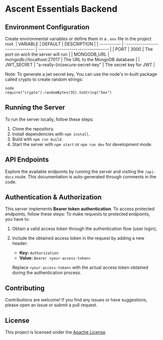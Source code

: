 # Ascent Essentials Backend

## Environment Configuration
Create environmental variables or define them in a `.env` file in the project root.
| VARIABLE    | DEFAULT                          | DESCRIPTION                          |
| ----------- | -------------------------------- | ------------------------------------ |
| PORT        | 3000                             | The port on wich the server will run |
| MONGODB_URL | mongodb://localhost:27017        | The URL to the MongoDB database      |
| JWT_SECRET  | "a-really-(in)secure-secret-key" | The secret key for JWT               |

Note: To generate a jwt secret key, You can use the node's in-built package called crypto to create random strings:
```
node
require("crypto").randomBytes(35).toString("hex")
```

## Running the Server
To run the server locally, follow these steps:
1. Clone the repository.
2. Install dependencies with `npm install`.
3. Build with `npm run build`.
4. Start the server with `npm start` or `npm run dev` for development mode.


## API Endpoints
Explore the available endpoints by running the server and visiting the `/api-docs` route.
This documentation is auto-generated through comments in the code.

## Authentication & Authorization
This server implements **Bearer token authentication**. To access protected endpoints, follow these steps: 
To make requests to protected endpoints, you have to:
1. Obtain a valid access token through the authentication flow (user login);
2. Include the obtained access token in the request by adding a new header:
   - **Key:** `Authorization`
   - **Value:** `Bearer <your-access-token>`

   Replace `<your-access-token>` with the actual access token obtained during the authentication process.

## Contributing
Contributions are welcome! If you find any issues or have suggestions, please open an issue or submit a pull request.

## License
This project is licensed under the [Apache License](LICENSE).
